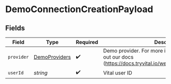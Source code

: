 # DemoConnectionCreationPayload


## Fields

| Field                                                                                                                   | Type                                                                                                                    | Required                                                                                                                | Description                                                                                                             |
| ----------------------------------------------------------------------------------------------------------------------- | ----------------------------------------------------------------------------------------------------------------------- | ----------------------------------------------------------------------------------------------------------------------- | ----------------------------------------------------------------------------------------------------------------------- |
| `provider`                                                                                                              | [DemoProviders](../../models/shared/demoproviders.md)                                                                   | :heavy_check_mark:                                                                                                      | Demo provider. For more information, please check out our docs (https://docs.tryvital.io/wearables/providers/test_data) |
| `userId`                                                                                                                | *string*                                                                                                                | :heavy_check_mark:                                                                                                      | Vital user ID                                                                                                           |